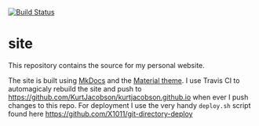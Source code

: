 [![Build Status](https://travis-ci.org/KurtJacobson/site.svg?branch=master)](https://travis-ci.org/KurtJacobson/site)

# site
This repository contains the source for my personal website.

The site is built using [MkDocs](http://mkdocs.org) and the [Material theme](http://squidfunk.github.io/mkdocs-material/).
I use Travis CI to automagicaly rebuild the site and push to https://github.com/KurtJacobson/kurtjacobson.github.io when 
ever I push changes to this repo. For deployment I use the very handy `deploy.sh` script found here https://github.com/X1011/git-directory-deploy
